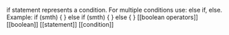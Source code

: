 if statement represents a condition.
For multiple conditions use: else if, else.
Example:
if (smth) {
} else if (smth) {
} else {
}
[[boolean operators]] [[boolean]] [[statement]] [[condition]]